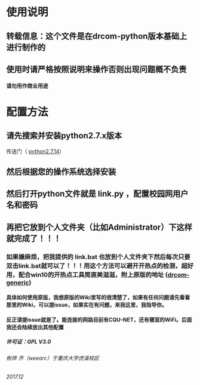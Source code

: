 # 使用说明

## 转载信息：这个文件是在drcom-python版本基础上进行制作的
## 使用时请严格按照说明来操作否则出现问题概不负责
#### 请勿用作商业用途
# 配置方法
## 请先搜索并安装python2.7.x版本
传送门（ [python2.7.14](https://www.python.org/downloads/release/python-2714/)）
## 然后根据您的操作系统选择安装
## 然后打开python文件就是 link.py ，配置校园网用户名和密码
## 再把它放到个人文件夹（比如Administrator）下这样就完成了！！！
### 如果嫌麻烦，把我提供的 link.bat 也放到个人文件夹下然后每次只要双击link.bat就可以了！！！用这个方法可以避开开热点的检测，超好用，配合win10的开热点工具简直美滋滋，附上原版的地址 ([drcom-generic](https://github.com/drcoms/drcom-generic.git))
#### 具体如何使用原版，我想原版的Wiki里写的很清楚了，如果有任何问题请先看看那里的Wiki，可以提issue，如果实在有问题，来我这里，我指导你。
#### 反正请提issue就是了。能连接的网路目前有CQU-NET，还有寝室的WiFi。后面我还会陆续放出其他配置
##### 许可证：GPL V3.0





###### 彬烨 齐（weearc）于重庆大学虎溪校区
###### 2017.12
